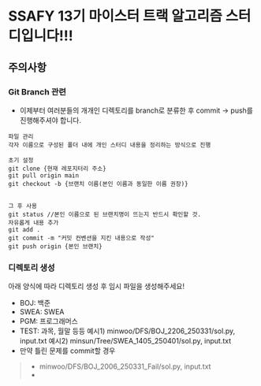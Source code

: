 # SSAFY 13기 마이스터 트랙 알고리즘 스터디입니다!!!

## 주의사항
### Git Branch 관련
- 이제부터 여러분들의 개개인 디렉토리를 branch로 분류한 후 commit → push를 진행해주셔야 합니다.
```
파일 관리
각자 이름으로 구성된 폴더 내에 개인 스터디 내용을 정리하는 방식으로 진행

초기 설정
git clone {현재 레포지터리 주소}
git pull origin main
git checkout -b {브랜치 이름(본인 이름과 동일한 이름 권장)}


그 후 사용
git status //본인 이름으로 된 브랜치명이 뜨는지 반드시 확인할 것.
자유롭게 내용 추가
git add .
git commit -m "커밋 컨벤션을 지킨 내용으로 작성"
git push origin {본인 브랜치}
```

### 디렉토리 생성
아래 양식에 따라 디렉토리 생성 후 임시 파일을 생성해주세요!
- BOJ: 백준
- SWEA: SWEA
- PGM: 프로그래머스
- TEST: 과목, 월말 등등
예시1) minwoo/DFS/BOJ_2206_250331/sol.py, input.txt
예시2) minsun/Tree/SWEA_1405_250401/sol.py, input.txt
- 만약 틀린 문제를 commit할 경우
> - minwoo/DFS/BOJ_2006_250331_Fail/sol.py, input.txt
> - 

